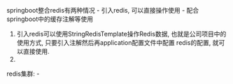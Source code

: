 springboot整合redis有两种情况
    - 引入redis, 可以直接操作使用
    - 配合springboot中的缓存注解等使用
    
1. 引入redis可以使用StringRedisTemplate操作Redis数据, 也就是公司项目中的使用方式, 只要引入注解然后再application配置文件中配置
   redis的配置, 就可以直接使用.
2. 
    
    
redis集群:
    - 
